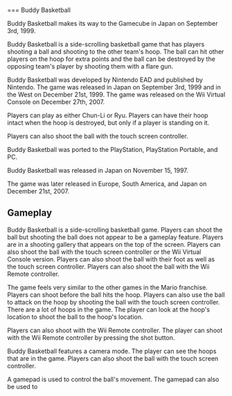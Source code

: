 
===
Buddy Basketball

Buddy Basketball makes its way to the Gamecube in Japan on September 3rd, 1999.

Buddy Basketball is a side-scrolling basketball game that has players shooting a ball and shooting to the other team's hoop. The ball can hit other players on the hoop for extra points and the ball can be destroyed by the opposing team's player by shooting them with a flare gun.

Buddy Basketball was developed by Nintendo EAD and published by Nintendo. The game was released in Japan on September 3rd, 1999 and in the West on December 21st, 1999. The game was released on the Wii Virtual Console on December 27th, 2007.

Players can play as either Chun-Li or Ryu. Players can have their hoop intact when the hoop is destroyed, but only if a player is standing on it.

Players can also shoot the ball with the touch screen controller.

Buddy Basketball was ported to the PlayStation, PlayStation Portable, and PC.

Buddy Basketball was released in Japan on November 15, 1997.

The game was later released in Europe, South America, and Japan on December 21st, 2007.

## Gameplay

Buddy Basketball is a side-scrolling basketball game. Players can shoot the ball but shooting the ball does not appear to be a gameplay feature. Players are in a shooting gallery that appears on the top of the screen. Players can also shoot the ball with the touch screen controller or the Wii Virtual Console version. Players can also shoot the ball with their foot as well as the touch screen controller. Players can also shoot the ball with the Wii Remote controller.

The game feels very similar to the other games in the Mario franchise. Players can shoot before the ball hits the hoop. Players can also use the ball to attack on the hoop by shooting the ball with the touch screen controller. There are a lot of hoops in the game. The player can look at the hoop's location to shoot the ball to the hoop's location.

Players can also shoot with the Wii Remote controller. The player can shoot with the Wii Remote controller by pressing the shot button.

Buddy Basketball features a camera mode. The player can see the hoops that are in the game. Players can also shoot the ball with the touch screen controller.

A gamepad is used to control the ball's movement. The gamepad can also be used to
